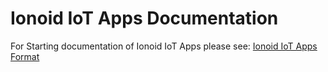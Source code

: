 # Ionoid IoT Apps Documentation

For Starting documentation of Ionoid IoT Apps please see: [Ionoid IoT
Apps Format](./apps/README.md)

